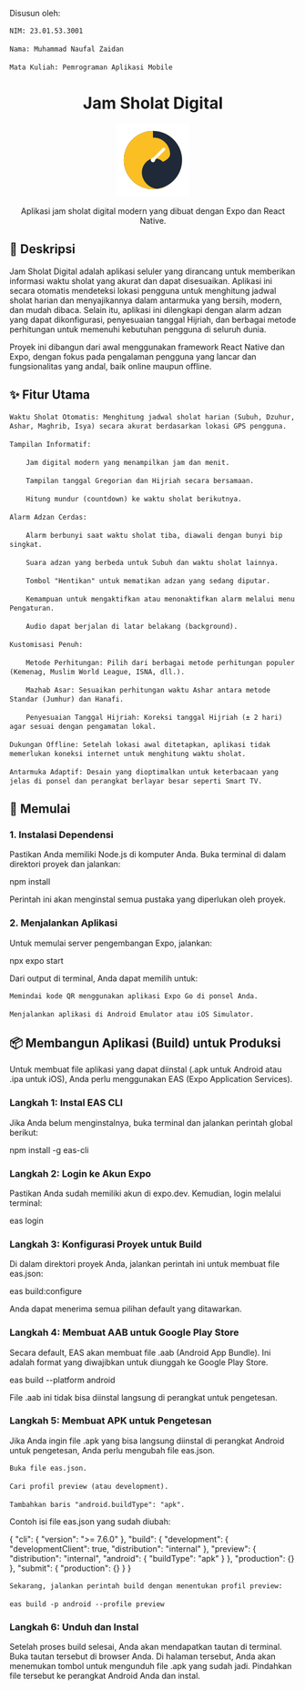 Disusun oleh:

    NIM: 23.01.53.3001

    Nama: Muhammad Naufal Zaidan

    Mata Kuliah: Pemrograman Aplikasi Mobile


<h1 align="center">Jam Sholat Digital</h1>

<p align="center">
<img src="./assets/images/logo.png" alt="Logo Aplikasi Jam Sholat Digital" width="128"/>
</p>

<p align="center">
Aplikasi jam sholat digital modern yang dibuat dengan Expo dan React Native.
</p>

## 📖 Deskripsi

Jam Sholat Digital adalah aplikasi seluler yang dirancang untuk memberikan informasi waktu sholat yang akurat dan dapat disesuaikan. Aplikasi ini secara otomatis mendeteksi lokasi pengguna untuk menghitung jadwal sholat harian dan menyajikannya dalam antarmuka yang bersih, modern, dan mudah dibaca. Selain itu, aplikasi ini dilengkapi dengan alarm adzan yang dapat dikonfigurasi, penyesuaian tanggal Hijriah, dan berbagai metode perhitungan untuk memenuhi kebutuhan pengguna di seluruh dunia.

Proyek ini dibangun dari awal menggunakan framework React Native dan Expo, dengan fokus pada pengalaman pengguna yang lancar dan fungsionalitas yang andal, baik online maupun offline.
## ✨ Fitur Utama

    Waktu Sholat Otomatis: Menghitung jadwal sholat harian (Subuh, Dzuhur, Ashar, Maghrib, Isya) secara akurat berdasarkan lokasi GPS pengguna.

    Tampilan Informatif:

        Jam digital modern yang menampilkan jam dan menit.

        Tampilan tanggal Gregorian dan Hijriah secara bersamaan.

        Hitung mundur (countdown) ke waktu sholat berikutnya.

    Alarm Adzan Cerdas:

        Alarm berbunyi saat waktu sholat tiba, diawali dengan bunyi bip singkat.

        Suara adzan yang berbeda untuk Subuh dan waktu sholat lainnya.

        Tombol "Hentikan" untuk mematikan adzan yang sedang diputar.

        Kemampuan untuk mengaktifkan atau menonaktifkan alarm melalui menu Pengaturan.

        Audio dapat berjalan di latar belakang (background).

    Kustomisasi Penuh:

        Metode Perhitungan: Pilih dari berbagai metode perhitungan populer (Kemenag, Muslim World League, ISNA, dll.).

        Mazhab Asar: Sesuaikan perhitungan waktu Ashar antara metode Standar (Jumhur) dan Hanafi.

        Penyesuaian Tanggal Hijriah: Koreksi tanggal Hijriah (± 2 hari) agar sesuai dengan pengamatan lokal.

    Dukungan Offline: Setelah lokasi awal ditetapkan, aplikasi tidak memerlukan koneksi internet untuk menghitung waktu sholat.

    Antarmuka Adaptif: Desain yang dioptimalkan untuk keterbacaan yang jelas di ponsel dan perangkat berlayar besar seperti Smart TV.

## 🚀 Memulai
### 1. Instalasi Dependensi

Pastikan Anda memiliki Node.js di komputer Anda. Buka terminal di dalam direktori proyek dan jalankan:

npm install

Perintah ini akan menginstal semua pustaka yang diperlukan oleh proyek.
### 2. Menjalankan Aplikasi

Untuk memulai server pengembangan Expo, jalankan:

npx expo start

Dari output di terminal, Anda dapat memilih untuk:

    Memindai kode QR menggunakan aplikasi Expo Go di ponsel Anda.

    Menjalankan aplikasi di Android Emulator atau iOS Simulator.

## 📦 Membangun Aplikasi (Build) untuk Produksi

Untuk membuat file aplikasi yang dapat diinstal (.apk untuk Android atau .ipa untuk iOS), Anda perlu menggunakan EAS (Expo Application Services).
### Langkah 1: Instal EAS CLI

Jika Anda belum menginstalnya, buka terminal dan jalankan perintah global berikut:

npm install -g eas-cli

### Langkah 2: Login ke Akun Expo

Pastikan Anda sudah memiliki akun di expo.dev. Kemudian, login melalui terminal:

eas login

### Langkah 3: Konfigurasi Proyek untuk Build

Di dalam direktori proyek Anda, jalankan perintah ini untuk membuat file eas.json:

eas build:configure

Anda dapat menerima semua pilihan default yang ditawarkan.
### Langkah 4: Membuat AAB untuk Google Play Store

Secara default, EAS akan membuat file .aab (Android App Bundle). Ini adalah format yang diwajibkan untuk diunggah ke Google Play Store.

eas build --platform android

File .aab ini tidak bisa diinstal langsung di perangkat untuk pengetesan.
### Langkah 5: Membuat APK untuk Pengetesan

Jika Anda ingin file .apk yang bisa langsung diinstal di perangkat Android untuk pengetesan, Anda perlu mengubah file eas.json.

    Buka file eas.json.

    Cari profil preview (atau development).

    Tambahkan baris "android.buildType": "apk".

Contoh isi file eas.json yang sudah diubah:

{
  "cli": {
    "version": ">= 7.6.0"
  },
  "build": {
    "development": {
      "developmentClient": true,
      "distribution": "internal"
    },
    "preview": {
      "distribution": "internal",
      "android": {
        "buildType": "apk" 
      }
    },
    "production": {}
  },
  "submit": {
    "production": {}
  }
}

    Sekarang, jalankan perintah build dengan menentukan profil preview:

    eas build -p android --profile preview

### Langkah 6: Unduh dan Instal

Setelah proses build selesai, Anda akan mendapatkan tautan di terminal. Buka tautan tersebut di browser Anda. Di halaman tersebut, Anda akan menemukan tombol untuk mengunduh file .apk yang sudah jadi. Pindahkan file tersebut ke perangkat Android Anda dan instal.